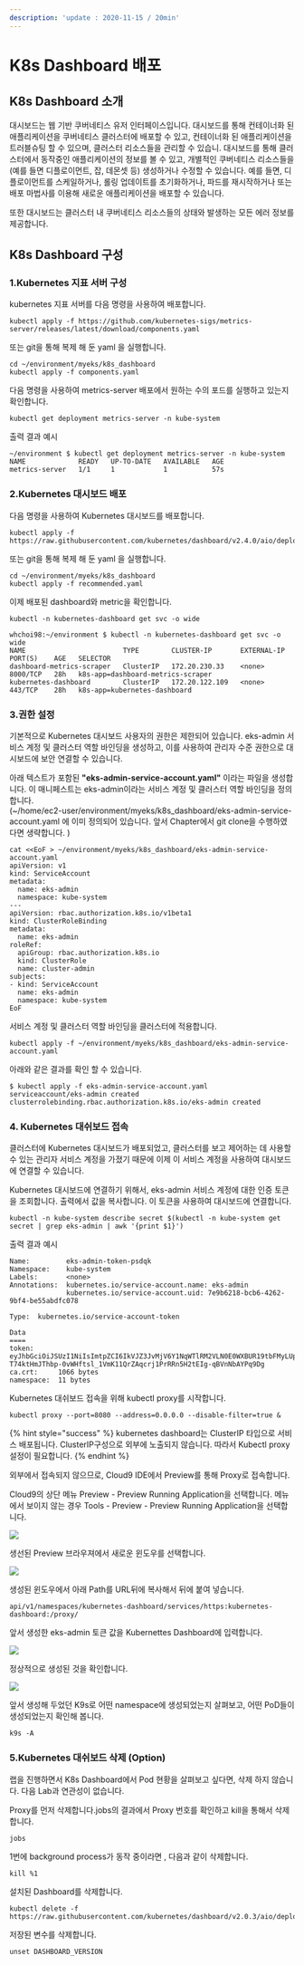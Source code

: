 ```yaml
---
description: 'update : 2020-11-15 / 20min'
---
```


# K8s Dashboard 배포

## K8s Dashboard 소개

대시보드는 웹 기반 쿠버네티스 유저 인터페이스입니다. 대시보드를 통해 컨테이너화 된 애플리케이션을 쿠버네티스 클러스터에 배포할 수 있고, 컨테이너화 된 애플리케이션을 트러블슈팅 할 수 있으며, 클러스터 리소스들을 관리할 수 있습니. 대시보드를 통해 클러스터에서 동작중인 애플리케이션의 정보를 볼 수 있고, 개별적인 쿠버네티스 리소스들을(예를 들면 디플로이먼트, 잡, 데몬셋 등) 생성하거나 수정할 수 있습니다. 예를 들면, 디플로이먼트를 스케일하거나, 롤링 업데이트를 초기화하거나, 파드를 재시작하거나 또는 배포 마법사를 이용해 새로운 애플리케이션을 배포할 수 있습니다.

또한 대시보드는 클러스터 내 쿠버네티스 리소스들의 상태와 발생하는 모든 에러 정보를 제공합니다.

## K8s Dashboard 구성

### 1.Kubernetes 지표 서버 구성

kubernetes 지표 서버를 다음 명령을 사용하여 배포합니다.

```
kubectl apply -f https://github.com/kubernetes-sigs/metrics-server/releases/latest/download/components.yaml

```

또는 git을 통해 복제 해 둔 yaml 을 실행합니다.

```
cd ~/environment/myeks/k8s_dashboard
kubectl apply -f components.yaml

```

다음 명령을 사용하여 metrics-server 배포에서 원하는 수의 포드를 실행하고 있는지 확인합니다.

```
kubectl get deployment metrics-server -n kube-system

```

출력 결과 예시

```
~/environment $ kubectl get deployment metrics-server -n kube-system
NAME             READY   UP-TO-DATE   AVAILABLE   AGE
metrics-server   1/1     1            1           57s
```

### 2.Kubernetes 대시보드 배포

다음 명령을 사용하여 Kubernetes 대시보드를 배포합니다.

```
kubectl apply -f https://raw.githubusercontent.com/kubernetes/dashboard/v2.4.0/aio/deploy/recommended.yaml

```

또는 git을 통해 복제 해 둔 yaml 을 실행합니다.

```
cd ~/environment/myeks/k8s_dashboard
kubectl apply -f recommended.yaml

```

이제 배포된 dashboard와 metric을 확인합니다.&#x20;

```
kubectl -n kubernetes-dashboard get svc -o wide

```

```
whchoi98:~/environment $ kubectl -n kubernetes-dashboard get svc -o wide                                                    
NAME                        TYPE        CLUSTER-IP       EXTERNAL-IP   PORT(S)    AGE   SELECTOR
dashboard-metrics-scraper   ClusterIP   172.20.230.33    <none>        8000/TCP   28h   k8s-app=dashboard-metrics-scraper
kubernetes-dashboard        ClusterIP   172.20.122.109   <none>        443/TCP    28h   k8s-app=kubernetes-dashboard
```

### 3.권한 설정

기본적으로 Kubernetes 대시보드 사용자의 권한은 제한되어 있습니다. eks-admin 서비스 계정 및 클러스터 역할 바인딩을 생성하고, 이를 사용하여 관리자 수준 권한으로 대시보드에 보안 연결할 수 있습니다.&#x20;

아래 텍스트가 포함된 **"eks-admin-service-account.yaml"** 이라는 파일을 생성합니다. 이 매니페스트는 eks-admin이라는 서비스 계정 및 클러스터 역할 바인딩을 정의합니다. \
(\~/home/ec2-user/environment/myeks/k8s\_dashboard/eks-admin-service-account.yaml 에 이미 정의되어 있습니다. 앞서 Chapter에서 git clone을 수행하였다면 생략합니다. )

```
cat <<EoF > ~/environment/myeks/k8s_dashboard/eks-admin-service-account.yaml
apiVersion: v1
kind: ServiceAccount
metadata:
  name: eks-admin
  namespace: kube-system
---
apiVersion: rbac.authorization.k8s.io/v1beta1
kind: ClusterRoleBinding
metadata:
  name: eks-admin
roleRef:
  apiGroup: rbac.authorization.k8s.io
  kind: ClusterRole
  name: cluster-admin
subjects:
- kind: ServiceAccount
  name: eks-admin
  namespace: kube-system
EoF
```

서비스 계정 및 클러스터 역할 바인딩을 클러스터에 적용합니다.

```
kubectl apply -f ~/environment/myeks/k8s_dashboard/eks-admin-service-account.yaml

```

아래와 같은 결과를 확인 할 수 있습니다.

```
$ kubectl apply -f eks-admin-service-account.yaml
serviceaccount/eks-admin created
clusterrolebinding.rbac.authorization.k8s.io/eks-admin created
```

### 4. Kubernetes 대쉬보드 접속

클러스터에 Kubernetes 대시보드가 배포되었고, 클러스터를 보고 제어하는 데 사용할 수 있는 관리자 서비스 계정을 가졌기 때문에 이제 이 서비스 계정을 사용하여 대시보드에 연결할 수 있습니다.

Kubernetes 대시보드에 연결하기 위해서, eks-admin 서비스 계정에 대한 인증 토큰을 조회합니다. 출력에서  값을 복사합니다. 이 토큰을 사용하여 대시보드에 연결합니다.

```
kubectl -n kube-system describe secret $(kubectl -n kube-system get secret | grep eks-admin | awk '{print $1}')

```

출력 결과 예시

```
Name:         eks-admin-token-psdqk
Namespace:    kube-system
Labels:       <none>
Annotations:  kubernetes.io/service-account.name: eks-admin
              kubernetes.io/service-account.uid: 7e9b6218-bcb6-4262-9bf4-be55abdfc078

Type:  kubernetes.io/service-account-token

Data
====
token:      eyJhbGciOiJSUzI1NiIsImtpZCI6IkVJZ3JvMjV6Y1NqWTlRM2VLN0E0WXBUR19tbFMyLUpNa01XbTdOT1ROdzQifQ.eyJpc3MiOiJrdWJlcm5ldGVzL3NlcnZpY2VhY2NvdW50Iiwia3ViZXJuZXRlcy5pby9zZXJ2aWNlYWNjb3VudC9uYW1lc3BhY2UiOiJrdWJlLXN5c3RlbSIsImt1YmVybmV0ZXMuaW8vc2VydmljZWFjY291bnQvc2VjcmV0Lm5hbWUiOiJla3MtYWRtaW4tdG9rZW4tcHNkcWsiLCJrdWJlcm5ldGVzLmlvL3NlcnZpY2VhY2NvdW50L3NlcnZpY2UtYWNjb3VudC5uYW1lIjoiZWtzLWFkbWluIiwia3ViZXJuZXRlcy5pby9zZXJ2aWNlYWNjb3VudC9zZXJ2aWNlLWFjY291bnQudWlkIjoiN2U5YjYyMTgtYmNiNi00MjYyLTliZjQtYmU1NWFiZGZjMDc4Iiwic3ViIjoic3lzdGVtOnNlcnZpY2VhY2NvdW50Omt1YmUtc3lzdGVtOmVrcy1hZG1pbiJ9.knFP6lhXP47_XHoGlaKKWT6rgCopjLUOfEvQEHy_85gjOtHTcAviUUWCSynyW1Mvbs0Iif6e8QrP4dYTj_tWNrVuz6w_lwdRrBFjFn_WhtjUngRFPhi2gChgzkJGkWjHdn_nlBhBXUny6UjBxpc178cJqQelHR1fY_ITJ8EZ0EPo_LzDd4ezdcpvJjTO68p4FkMPkI968DZKGO6oIKQV7A_7mYar77hRQmq1K8iFtSKcs0eFSJxLf5RzvFHc0YH4YrKn7GuRX83TxwvmlbAqbQ-T74ktHmJThbp-0vWHftsl_1VmK11QrZAqcrj1PrRRn5H2tEIg-qBVnNbAYPq9Dg
ca.crt:     1066 bytes
namespace:  11 bytes
```

Kubernetes 대쉬보드 접속을 위해 kubectl proxy를 시작합니다.

```
kubectl proxy --port=8080 --address=0.0.0.0 --disable-filter=true &

```

{% hint style="success" %}
kubernetes dashboard는 ClusterIP 타입으로 서비스 배포됩니다. ClusterIP구성으로 외부에 노출되지 않습니다. 따라서 Kubectl proxy 설정이 필요합니다.
{% endhint %}

외부에서 접속되지 않으므로, Cloud9 IDE에서 Preview를 통해 Proxy로 접속합니다.

Cloud9의 상단 메뉴 Preview - Preview Running Application을 선택합니다. 메뉴에서 보이지 않는 경우 Tools - Preview - Preview Running Application을 선택합니다.

![](<../.gitbook/assets/image (16) (1).png>)

생선된 Preview 브라우져에서 새로운 윈도우를 선택합니다.

![](<../.gitbook/assets/image (2) (1) (1) (1).png>)

생성된 윈도우에서 아래 Path를 URL뒤에 복사해서 뒤에 붙여 넣습니다.

```
api/v1/namespaces/kubernetes-dashboard/services/https:kubernetes-dashboard:/proxy/
```

앞서 생성한 eks-admin 토큰 값을 Kubernettes Dashboard에 입력합니다.

![](<../.gitbook/assets/image (27).png>)

정상적으로 생성된 것을 확인합니다.

![](<../.gitbook/assets/image (165).png>)

앞서 생성해 두었던 K9s로 어떤 namespace에 생성되었는지 살펴보고, 어떤 PoD들이 생성되었는지 확인해 봅니다.

```
k9s -A

```

### 5.Kubernetes 대쉬보드 삭제 (Option)

랩을 진행하면서 K8s Dashboard에서 Pod 현황을 살펴보고 싶다면, 삭제 하지 않습니다. 다음 Lab과 연관성이 없습니다.

Proxy를 먼저 삭제합니다.jobs의 결과에서 Proxy 번호를 확인하고 kill을 통해서 삭제합니다.

```
jobs
```

1번에 background process가 동작 중이라면 , 다음과 같이 삭제합니다.

```
kill %1
```

설치된 Dashboard를 삭제합니다.

```
kubectl delete -f https://raw.githubusercontent.com/kubernetes/dashboard/v2.0.3/aio/deploy/recommended.yaml
```

저장된 변수를 삭제합니다.

```
unset DASHBOARD_VERSION
```

